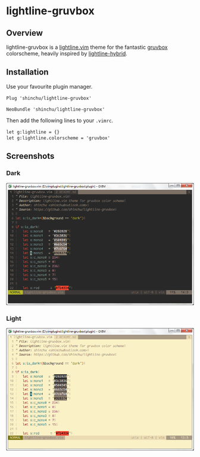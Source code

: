 lightline-gruvbox
=================

Overview
-----------------
lightline-gruvbox is a [lightline.vim](https://github.com/itchyny/lightline.vim) theme for the fantastic [gruvbox](https://github.com/morhetz/gruvbox) colorscheme, heavily inspired by [lightline-hybrid](https://github.com/cocopon/lightline-hybrid.vim).

Installation
----------------
Use your favourite plugin manager.
```vim
Plug 'shinchu/lightline-gruvbox'
```
```vim
NeoBundle 'shinchu/lightline-gruvbox'
```
Then add the following lines to your `.vimrc`.
```vim
let g:lightline = {}
let g:lightline.colorscheme = 'gruvbox'
```

Screenshots
----------------
### Dark
![dark](https://raw.githubusercontent.com/shinchu/images/master/lightline-gruvbox/dark.png)

### Light
![light](https://raw.githubusercontent.com/shinchu/images/master/lightline-gruvbox/light.png)
